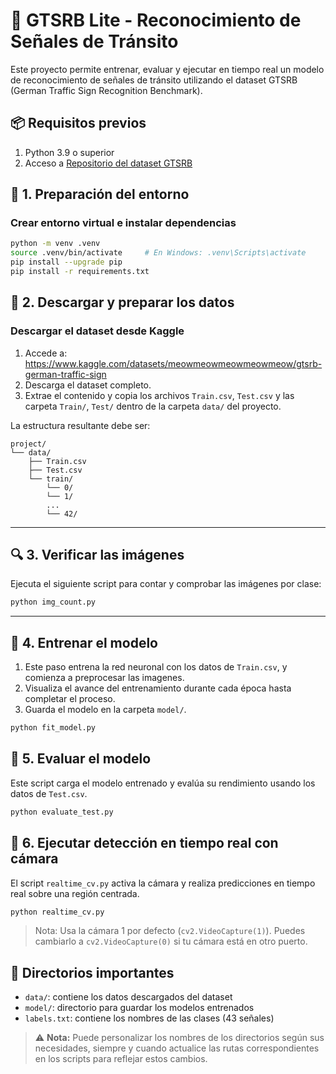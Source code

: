 # 🚦 GTSRB Lite - Reconocimiento de Señales de Tránsito

Este proyecto permite entrenar, evaluar y ejecutar en tiempo real un modelo de reconocimiento de señales de tránsito utilizando el dataset GTSRB (German Traffic Sign Recognition Benchmark).

## 📦 Requisitos previos

1. Python 3.9 o superior
2. Acceso a [Repositorio del dataset GTSRB](https://www.kaggle.com/)

## 🧰 1. Preparación del entorno

### Crear entorno virtual e instalar dependencias

```bash
python -m venv .venv
source .venv/bin/activate     # En Windows: .venv\Scripts\activate
pip install --upgrade pip
pip install -r requirements.txt
```

## 📁 2. Descargar y preparar los datos

### Descargar el dataset desde Kaggle

1. Accede a: https://www.kaggle.com/datasets/meowmeowmeowmeowmeow/gtsrb-german-traffic-sign
2. Descarga el dataset completo.
3. Extrae el contenido y copia los archivos `Train.csv`, `Test.csv` y las carpeta `Train/`, `Test/` dentro de la carpeta `data/` del proyecto.

La estructura resultante debe ser:

```
project/
└── data/
    ├── Train.csv
    ├── Test.csv
    └── train/
        └── 0/
        └── 1/
        ...
        └── 42/
```

---

## 🔍 3. Verificar las imágenes

Ejecuta el siguiente script para contar y comprobar las imágenes por clase:

```bash
python img_count.py
```

---

## 🧠 4. Entrenar el modelo

1. Este paso entrena la red neuronal con los datos de `Train.csv`, y comienza a preprocesar las imagenes.
2. Visualiza el avance del entrenamiento durante cada época hasta completar el proceso.
3. Guarda el modelo en la carpeta `model/`.

```bash
python fit_model.py
```

## 🧪 5. Evaluar el modelo

Este script carga el modelo entrenado y evalúa su rendimiento usando los datos de `Test.csv`.

```bash
python evaluate_test.py
```

## 🎥 6. Ejecutar detección en tiempo real con cámara

El script `realtime_cv.py` activa la cámara y realiza predicciones en tiempo real sobre una región centrada.

```bash
python realtime_cv.py
```

> Nota: Usa la cámara 1 por defecto (`cv2.VideoCapture(1)`). Puedes cambiarlo a `cv2.VideoCapture(0)` si tu cámara está en otro puerto.

## 📂 Directorios importantes

- `data/`: contiene los datos descargados del dataset
- `model/`: directorio para guardar los modelos entrenados
- `labels.txt`: contiene los nombres de las clases (43 señales)

> ⚠️ **Nota:** Puede personalizar los nombres de los directorios según sus necesidades, siempre y cuando actualice las rutas correspondientes en los scripts para reflejar estos cambios.
